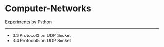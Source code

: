 # Computer-Networks
 Experiments by Python
***
- 3.3 Protocol3 on UDP Socket
- 3.4 Protocol5 on UDP Socket

